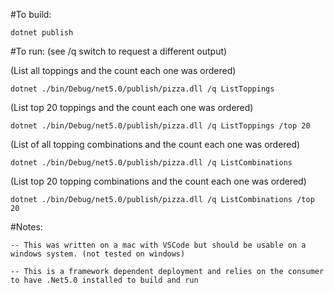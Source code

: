 #To build:

`dotnet publish`

#To run:  (see /q switch to request a different output)

(List all toppings and the count each one was ordered)

`dotnet ./bin/Debug/net5.0/publish/pizza.dll /q ListToppings`

(List top 20 toppings and the count each one was ordered)

`dotnet ./bin/Debug/net5.0/publish/pizza.dll /q ListToppings /top 20`

(List of all topping combinations and the count each one was ordered)

`dotnet ./bin/Debug/net5.0/publish/pizza.dll /q ListCombinations`

(List top 20 topping combinations and the count each one was ordered)

`dotnet ./bin/Debug/net5.0/publish/pizza.dll /q ListCombinations /top 20`


#Notes:

    -- This was written on a mac with VSCode but should be usable on a windows system. (not tested on windows)
    
    -- This is a framework dependent deployment and relies on the consumer to have .Net5.0 installed to build and run
